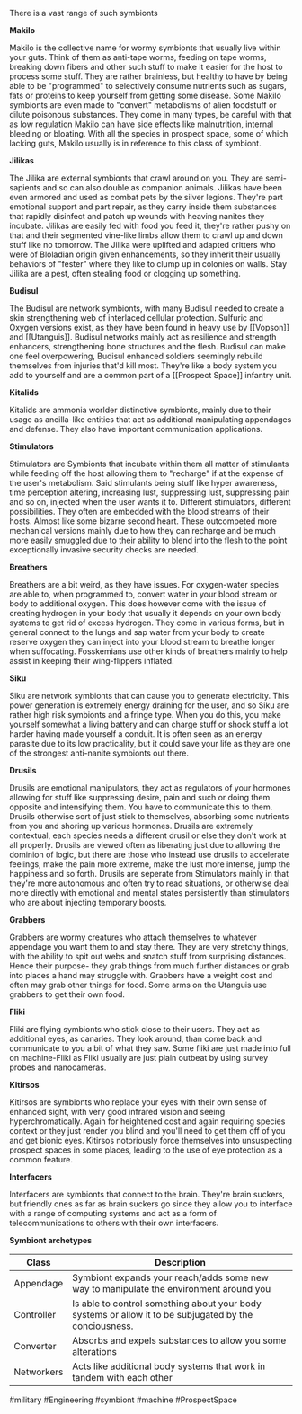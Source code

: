 There is a vast range of such symbionts

**Makilo**

Makilo is the collective name for wormy symbionts that usually live within your guts.  Think of them as anti-tape worms, feeding on tape worms, breaking down fibers and other such stuff to make it easier for the host to process some stuff.  They are rather brainless, but healthy to have by being able to be "programmed" to selectively consume nutrients such as sugars, fats or proteins to keep yourself from getting some disease.  Some Makilo symbionts are even made to "convert" metabolisms of alien foodstuff or dilute poisonous substances.  They come in many types, be careful with that as low regulation Makilo can have side effects like malnutrition, internal bleeding or bloating.  With all the species in prospect space, some of which lacking guts, Makilo usually is in reference to this class of symbiont.  

**Jilikas**


The Jilika are external symbionts that crawl around on you.  They are semi-sapients and so can also double as companion animals.  Jilikas have been even armored and used as combat pets by the silver legions.  They're part emotional support and part repair, as they carry inside them substances that rapidly disinfect and patch up wounds with heaving nanites they incubate.   Jilikas are easily fed with food you feed it, they're rather pushy on that and their segmented vine-like limbs allow them to crawl up and down stuff like no tomorrow.  The Jilika were uplifted and adapted critters who were of Bloladian origin given enhancements, so they inherit their usually behaviors of "fester" where they like to clump up in colonies on walls.  Stay Jilika are a pest, often stealing food or clogging up something.  

**Budisul**

The Budisul are network symbionts, with many Budisul needed to create a skin strengthening web of interlaced cellular protection.  Sulfuric and Oxygen versions exist, as they have been found in heavy use by [[Vopson]] and [[Utanguis]].  Budisul networks mainly act as resilience and strength enhancers, strengthening bone structures and the flesh.  Budisul can make one feel overpowering, Budisul enhanced soldiers seemingly rebuild themselves from injuries that'd kill most.  They're like a body system you add to yourself and are a common part of a [[Prospect Space]] infantry unit.  

**Kitalids**

Kitalids are ammonia worlder distinctive symbionts, mainly due to their usage as ancilla-like entities that act as additional manipulating appendages and defense.  They also have important communication applications.  

**Stimulators**

Stimulators are Symbionts that incubate within them all matter of stimulants while feeding off the host allowing them to "recharge" if at the expense of the user's metabolism.  Said stimulants being stuff like hyper awareness, time perception altering, increasing lust, suppressing lust, suppressing pain and so on, injected when the user wants it to.  Different stimulators, different possibilities.  They often are embedded with the blood streams of their hosts. Almost like some bizarre second heart.   These outcompeted more mechanical versions mainly due to how they can recharge and be much more easily smuggled due to their ability to blend into the flesh to the point exceptionally invasive security checks are needed.  

**Breathers**

Breathers are a bit weird, as they have issues.  For oxygen-water species are able to, when programmed to, convert water in your blood stream or body to additional oxygen.  This does however come with the issue of creating hydrogen in your body that usually it depends on your own body systems to get rid of excess hydrogen.  They come in various forms, but in general connect to the lungs and sap water from your body to create reserve oxygen they can inject into your blood stream to breathe longer when suffocating.  Fosskemians use other kinds of breathers mainly to help assist in keeping their wing-flippers inflated.  


**Siku** 

Siku are network symbionts that can cause you to generate electricity.  This power generation is extremely energy draining for the user, and so Siku are rather high risk symbionts and a fringe type.  When you do this, you make yourself somewhat a living battery and can charge stuff or shock stuff a lot harder having made yourself a conduit.  It is often seen as an energy parasite due to its low practicality, but it could save your life as they are one of the strongest anti-nanite symbionts out there.  

**Drusils**

Drusils are emotional manipulators, they act as regulators of your hormones allowing for stuff like suppressing desire, pain and such or doing them opposite and intensifying them.  You have to communicate this to them.  Drusils otherwise sort of just stick to themselves, absorbing some nutrients from you and shoring up various hormones.  Drusils are extremely contextual, each species needs a different drusil or else they don't work at all properly.  Drusils are viewed often as liberating just due to allowing the dominion of logic, but there are those who instead use drusils to accelerate feelings, make the pain more extreme, make the lust more intense, jump the happiness and so forth.  Drusils are seperate from Stimulators mainly in that they're more autonomous and often try to read situations, or otherwise deal more directly with emotional and mental states persistently than stimulators who are about injecting temporary boosts.

**Grabbers** 

Grabbers are wormy creatures who attach themselves to whatever appendage you want them to and stay there.  They are very stretchy things, with the ability to spit out webs and snatch stuff from surprising distances.  Hence their purpose- they grab things from much further distances or grab into places a hand may struggle with.  Grabbers have a weight cost and often may grab other things for food.  Some arms on the Utanguis use grabbers to get their own food.  

**Fliki** 

Fliki are flying symbionts who stick close to their users.  They act as additional eyes, as canaries.  They look around, than come back and communicate to you a bit of what they saw.  Some fliki are just made into full on machine-Fliki as Fliki usually are just plain outbeat by using survey probes and nanocameras.  

**Kitirsos**

Kitirsos are symbionts who replace your eyes with their own sense of enhanced sight, with very good infrared vision and seeing hyperchromatically.  Again for heightened cost and again requiring species context or they just render you blind and you'll need to get them off of you and get bionic eyes.  Kitirsos notoriously force themselves into unsuspecting prospect spaces in some places, leading to the use of eye protection as a common feature.  

**Interfacers** 

Interfacers are symbionts that connect to the brain.  They're brain suckers, but friendly ones as far as brain suckers go since they allow you to interface with a range of computing systems and act as a form of telecommunications to others with their own interfacers.  

**Symbiont archetypes**

| Class | Description |
| ------- | -------- |
| Appendage | Symbiont expands your reach/adds some new way to manipulate the environment around you |
| Controller | Is able to control something about your body systems or allow it to be subjugated by the conciousness. | 
| Converter | Absorbs and expels substances to allow you some alterations |
| Networkers | Acts like additional body systems that work in tandem with each other |


#military 
#Engineering 
#symbiont 
#machine 
#ProspectSpace 